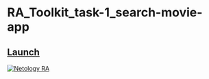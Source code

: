 # RA_Toolkit_task-1_search-movie-app

## [Launch](https://johnnystorm19.github.io/RA_Toolkit_task-1_search-movie-app/)

[![Netology RA](https://github.com/JohnnyStorm19/RA_Toolkit_task-1_search-movie-app/actions/workflows/web.yml/badge.svg)](https://github.com/JohnnyStorm19/RA_Toolkit_task-1_search-movie-app/actions/workflows/web.yml)